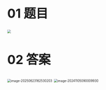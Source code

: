 # 01 题目

<img src="https://cvp.oss-cn-shanghai.aliyuncs.com/202411041454946.png" style="zoom:50%;" />



# 02 答案

<img src="https://cvp.oss-cn-shanghai.aliyuncs.com/202506231625418.png" alt="image-20250623162530203" style="zoom:50%;" />

<img src="https://cvp.oss-cn-shanghai.aliyuncs.com/202411050900025.png" alt="image-20241105090009930" style="zoom:50%;" />
